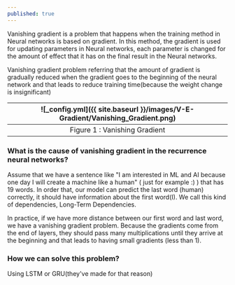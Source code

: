 ```yaml
---
published: true
---
```

Vanishing gradient is a problem that happens when the training method in Neural networks is based on gradient. In this method, the gradient is used for updating parameters in Neural networks, each parameter is changed for the amount of effect that it has on the final result in the Neural networks.

Vanishing gradient problem referring that the amount of gradient is gradually reduced when the gradient goes to the beginning of the neural network and that leads to reduce training time(because the weight change is insignificant)

|![_config.yml]({{ site.baseurl }}/images/V-E-Gradient/Vanishing_Gradient.png)|
|:--:| 
| Figure 1 : Vanishing Gradient |

### What is the cause of vanishing gradient in the recurrence neural networks?

Assume that we have a sentence like "I am interested in ML and AI because one day I will create a machine like a human" ( just for example :) ) that has 19 words. In order that, our model can predict the last word
(human) correctly, it should have information about the first word(I). We call this kind of dependencies,
Long-Term Dependencies.

In practice, if we have more distance between our first word and last word, we have a vanishing gradient problem. Because the gradients come from the end of layers, they should pass many multiplications until they arrive at the beginning and that leads to having small gradients (less than 1).

### How we can solve this problem?

Using LSTM or GRU(they've made for that reason)







